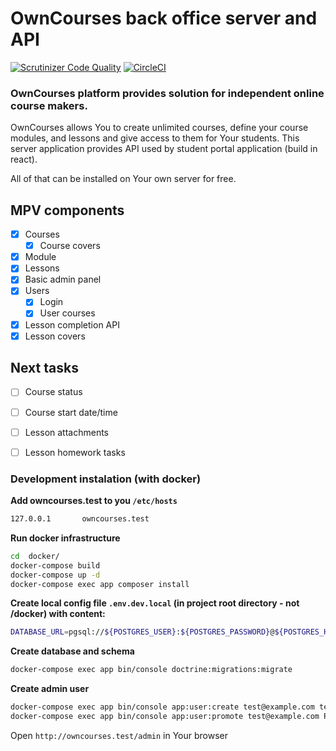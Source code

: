 # OwnCourses back office server and API

[![Scrutinizer Code Quality](https://scrutinizer-ci.com/g/owncourses/courses-server/badges/quality-score.png?b=master)](https://scrutinizer-ci.com/g/owncourses/courses-server/?branch=master)
[![CircleCI](https://circleci.com/gh/owncourses/courses-server/tree/master.svg?style=svg)](https://circleci.com/gh/owncourses/courses-server/tree/master) 

### OwnCourses platform provides solution for independent online course makers.

OwnCourses allows You to create unlimited courses, define your course modules, and lessons and give access to them for Your students.
This server application provides API used by student portal application (build in react).

All of that can be installed on Your own server for free.

## MPV components

- [x] Courses
  - [x] Course covers
- [x] Module
- [x] Lessons
- [x] Basic admin panel
- [x] Users
  - [x] Login
  - [x] User courses
- [x] Lesson completion API
- [x] Lesson covers

## Next tasks

- [ ] Course status
- [ ] Course start date/time
- [ ] Lesson attachments
- [ ] Lesson homework tasks


### Development instalation (with docker)

**Add owncourses.test to you `/etc/hosts`**
```bash
127.0.0.1       owncourses.test
```

**Run docker infrastructure**
```bash
cd  docker/
docker-compose build
docker-compose up -d
docker-compose exec app composer install
```

**Create local config file `.env.dev.local` (in project root directory - not /docker) with content:**
```bash
DATABASE_URL=pgsql://${POSTGRES_USER}:${POSTGRES_PASSWORD}@${POSTGRES_HOST}:${POSTGRES_POST}/${POSTGRES_DB}
``` 

**Create database and schema**
```bash
docker-compose exec app bin/console doctrine:migrations:migrate
```

**Create admin user**
```bash
docker-compose exec app bin/console app:user:create test@example.com testPassword Test User
docker-compose exec app bin/console app:user:promote test@example.com ROLE_ADMIN
```

Open `http://owncourses.test/admin` in Your browser
